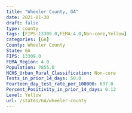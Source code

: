 ```yaml
---
title: "Wheeler County, GA"
date: 2021-01-30
draft: false
type: county
tags: [FIPS:13309.0,FEMA:4.0,Non-core,Yellow]
categories: [GA]
County: Wheeler County
State: GA
FIPS: 13309.0
FEMA_Region: 4.0
Population: 7855.0
NCHS_Urban_Rural_Classification: Non-core
Tests_in_prior_14_days: 50.0
Fourteen_day_test_rate_per_100000: 637.0
Percent_Positivity_in_prior_14_days: 0.12
Level: Yellow
url: /states/GA/wheeler-county
---
```



